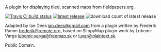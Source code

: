 A plugin for displaying tiled, scanned maps from fieldpapers.org.

[![Travis CI build status](https://img.shields.io/travis/fieldpapers/josm-fieldpapers/master.svg?style=flat-square)](https://travis-ci.org/fieldpapers/josm-fieldpapers)
[![latest release](https://img.shields.io/github/release/fieldpapers/josm-fieldpapers.svg?style=flat-square)](https://github.com/fieldpapers/josm-fieldpapers/releases/latest)
![download count of latest release](https://img.shields.io/github/downloads/fieldpapers/josm-fieldpapers/latest/fieldpapers.jar.svg?style=flat-square)

Adapted by Ian Dees <ian.dees@gmail.com> from a plugin written by
Frederik Ramm <frederik@remote.org>, based on SlippyMap plugin work
by Lubomir Varga <lubomir.varga@freemap.sk> or <luvar@plaintext.sk>.

Public Domain.
